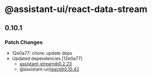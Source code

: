 # @assistant-ui/react-data-stream

## 0.10.1

### Patch Changes

- 12e0a77: chore: update deps
- Updated dependencies [12e0a77]
  - assistant-stream@0.2.23
  - @assistant-ui/react@0.10.42
